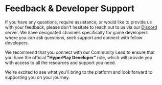# Feedback & Developer Support

If you have any questions, require assistance, or would like to provide us with your feedback, please don't hesitate to reach out to us via our [Discord](https://discord.gg/hyperplay) server. We have designated channels specifically for game developers where you can ask questions, seek support and connect with fellow developers.

We recommend that you connect with our Community Lead to ensure that you have the official **"HyperPlay Developer"** role, which will provide you with access to all the resources and support you need.

We're excited to see what you'll bring to the platform and look forward to supporting you on your journey.

